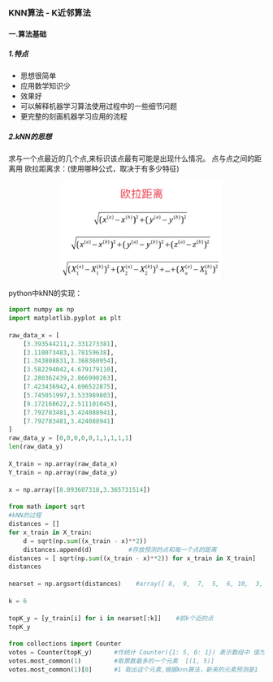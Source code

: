 ### KNN算法 - K近邻算法

#### 一.算法基础
##### 1.特点
*   思想很简单
*   应用数学知识少
*   效果好
*   可以解释机器学习算法使用过程中的一些细节问题
*   更完整的刻画机器学习应用的流程

##### 2.kNN的思想
求与一个点最近的几个点,来标识该点最有可能是出现什么情况。
点与点之间的距离用 欧拉距离求：(使用哪种公式，取决于有多少特征)

&nbsp;&nbsp;&nbsp;&nbsp;&nbsp;&nbsp;&nbsp;&nbsp;&nbsp;&nbsp;&nbsp;&nbsp;&nbsp;&nbsp;&nbsp;&nbsp;&nbsp;&nbsp;&nbsp;&nbsp;&nbsp;&nbsp;&nbsp;&nbsp;&nbsp;&nbsp;<img src="./tupian/20.png" width=320></img>

python中kNN的实现：
```python
import numpy as np
import matplotlib.pyplot as plt

raw_data_x = [
    [3.393544211,2.331273381],
    [3.110073483,1.78159638],
    [1.343808831,3.368360954],
    [3.582294042,4.679179110],
    [2.280362439,2.866990263],
    [7.423436942,4.696522875],
    [5.745051997,3.533989803],
    [9.172168622,2.511101045],
    [7.792783481,3.424088941],
    [7.792783481,3.424088941]
]
raw_data_y = [0,0,0,0,0,1,1,1,1,1]
len(raw_data_y)

X_train = np.array(raw_data_x)
Y_train = np.array(raw_data_y)

x = np.array([8.093607318,3.365731514])

from math import sqrt 
#kNN的过程
distances = []
for x_train in X_train:
    d = sqrt(np.sum((x_train - x)**2))
    distances.append(d)          #存放预测的点和每一个点的距离
distances = [ sqrt(np.sum((x_train - x)**2)) for x_train in X_train]     #或者直接这样就可以
distances

nearset = np.argsort(distances)    #array([ 8,  9,  7,  5,  6, 10,  3,  0,  1,  4,  2], dtype=int64)   获取从近到远的点

k = 6

topK_y = [y_train[i] for i in nearset[:k]]    #前k个近的点
topK_y

from collections import Counter
votes = Counter(topK_y)      #作统计 Counter({1: 5, 0: 1}) 表示数组中 值为1的由5个 值为0的有1个
votes.most_common(1)         #取票数最多的一个元素  [(1, 5)]
votes.most_common(1)[0]      #1 取出这个元素,根据knn算法，新来的元素预测是1
```
